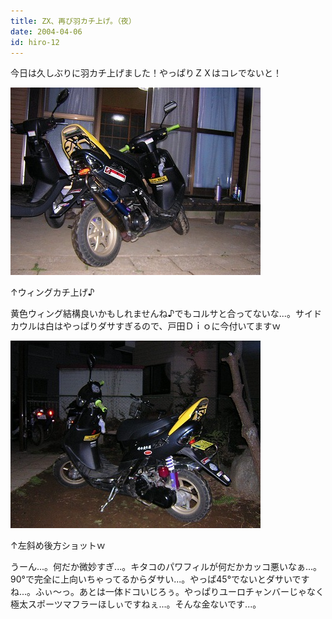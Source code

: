 ```yaml
---
title: ZX、再び羽カチ上げ。（夜）
date: 2004-04-06
id: hiro-12
---
```



<p class="sentence spacing10">今日は久しぶりに羽カチ上げました！やっぱりＺＸはコレでないと！</p>
<div class="center spacing"><img src="/photo/diary/2004.04.06_zx1.jpg" alt=""></div>
<p class="sentence">↑ウィングカチ上げ♪</p>
<p class="sentence spacing10">黄色ウィング結構良いかもしれませんね♪でもコルサと合ってないな...。サイドカウルは白はやっぱりダサすぎるので、戸田Ｄｉｏに今付いてますｗ </p>
<div class="center spacing"><img src="/photo/diary/2004.04.06_zx2.jpg" alt=""></div>
<p class="sentence">↑左斜め後方ショットｗ</p>
<p class="sentence spacing10">うーん...。何だか微妙すぎ...。キタコのパワフィルが何だかカッコ悪いなぁ...。90°で完全に上向いちゃってるからダサい...。やっぱ45°でないとダサいですね...。ふぃ～っ。あとは一体ドコいじろぅ。やっぱりユーロチャンバーじゃなく極太スポーツマフラーほしぃですねぇ...。そんな金ないです...。</p>
